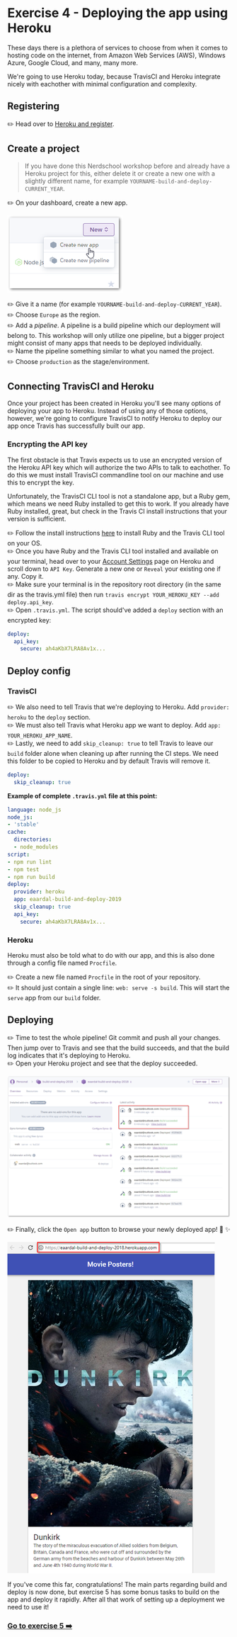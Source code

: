 # Exercise 4 - Deploying the app using Heroku

These days there is a plethora of services to choose from when it comes to hosting code on the internet, from Amazon Web Services (AWS), Windows Azure, Google Cloud, and many, many more.

We're going to use Heroku today, because TravisCI and Heroku integrate nicely with eachother with minimal configuration and complexity.

## Registering

:pencil2: Head over to [Heroku and register](https://www.heroku.com/).

## Create a project

> If you have done this Nerdschool workshop before and already have a Heroku project for this, either delete it or create a new one with a slightly different name, for example `YOURNAME-build-and-deploy-CURRENT_YEAR`.

:pencil2: On your dashboard, create a new app.

![](./images/heroku01.png)

:pencil2: Give it a name (for example `YOURNAME-build-and-deploy-CURRENT_YEAR`).  
:pencil2: Choose `Europe` as the region.  
:pencil2: Add a _pipeline_. A pipeline is a build pipeline which our deployment will belong to. This workshop will only utilize one pipeline, but a bigger project might consist of many apps that needs to be deployed individually.  
:pencil2: Name the pipeline something similar to what you named the project.  
:pencil2: Choose `production` as the stage/environment.

## Connecting TravisCI and Heroku

Once your project has been created in Heroku you'll see many options of deploying your app to Heroku. Instead of using any of those options, however, we're going to configure TravisCI to notify Heroku to deploy our app once Travis has successfully built our app.

### Encrypting the API key

The first obstacle is that Travis expects us to use an encrypted version of the Heroku API key which will authorize the two APIs to talk to eachother. To do this we must install TravisCI commandline tool on our machine and use this to encrypt the key.

Unfortunately, the TravisCI CLI tool is not a standalone app, but a Ruby gem, which means we need Ruby installed to get this to work. If you already have Ruby installed, great, but check in the Travis CI install instructions that your version is sufficient.

:pencil2: Follow the install instructions [here](https://github.com/travis-ci/travis.rb#installation) to install Ruby and the Travis CLI tool on your OS.  
:pencil2: Once you have Ruby and the Travis CLI tool installed and available on your terminal, head over to your [Account Settings](https://dashboard.heroku.com/account) page on Heroku and scroll down to `API Key`. Generate a new one or `Reveal` your existing one if any. Copy it.  
:pencil2: Make sure your terminal is in the repository root directory (in the same dir as the travis.yml file) then run `travis encrypt YOUR_HEROKU_KEY --add deploy.api_key`.  
:pencil2: Open `.travis.yml`. The script should've added a `deploy` section with an encrypted key:

```yml
deploy:
  api_key:
    secure: ah4aKbX7LRA8Av1x...
```

## Deploy config

### TravisCI

:pencil2: We also need to tell Travis that we're deploying to Heroku. Add `provider: heroku` to the `deploy` section.  
:pencil2: We must also tell Travis what Heroku app we want to deploy. Add `app: YOUR_HEROKU_APP_NAME`.  
:pencil2: Lastly, we need to add `skip_cleanup: true` to tell Travis to leave our `build` folder alone when cleaning up after running the CI steps. We need this folder to be copied to Heroku and by default Travis will remove it.

```yml
deploy:
  skip_cleanup: true
```

**Example of complete `.travis.yml` file at this point:**

```yml
language: node_js
node_js:
- 'stable'
cache:
  directories:
  - node_modules
script:
- npm run lint
- npm test
- npm run build
deploy:
  provider: heroku
  app: eaardal-build-and-deploy-2019
  skip_cleanup: true
  api_key:
    secure: ah4aKbX7LRA8Av1x...
```

### Heroku

Heroku must also be told what to do with our app, and this is also done through a config file named `Procfile`.

:pencil2: Create a new file named `Procfile` in the root of your repository.  
:pencil2: It should just contain a single line: `web: serve -s build`. This will start the `serve` app from our `build` folder.

## Deploying

:pencil2: Time to test the whole pipeline! Git commit and push all your changes. Then jump over to Travis and see that the build succeeds, and that the build log indicates that it's deploying to Heroku.  
:pencil2: Open your Heroku project and see that the deploy succeeded.

![](./images/heroku02.png)

:pencil2: Finally, click the `Open app` button to browse your newly deployed app! :tada: :sparkles:

![](./images/heroku03.png)

If you've come this far, congratulations! The main parts regarding build and deploy is now done, but exercise 5 has some bonus tasks to build on the app and deploy it rapidly. After all that work of setting up a deployment we need to use it!

### [Go to exercise 5 :arrow_right:](./exercise_5.md)
